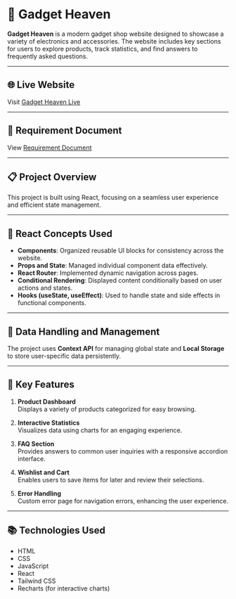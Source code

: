 # 🌟 **Gadget Heaven**

**Gadget Heaven** is a modern gadget shop website designed to showcase a variety of electronics and accessories. The website includes key sections for users to explore products, track statistics, and find answers to frequently asked questions.

---

## 🌐 **Live Website**

Visit [Gadget Heaven Live](http://assignment-8-project.netlify.app/)

---

## 📑 **Requirement Document**

View [Requirement Document](https://drive.google.com/file/d/1fsK-HWTr43U8tIWIczU6aTNVXnsNwynm/view?usp=drive_link)  

---

## 📋 **Project Overview**

This project is built using React, focusing on a seamless user experience and efficient state management.

---

## 🔑 **React Concepts Used**

- **Components**: Organized reusable UI blocks for consistency across the website.
- **Props and State**: Managed individual component data effectively.
- **React Router**: Implemented dynamic navigation across pages.
- **Conditional Rendering**: Displayed content conditionally based on user actions and states.
- **Hooks (useState, useEffect)**: Used to handle state and side effects in functional components.

---

## 💾 **Data Handling and Management**

The project uses **Context API** for managing global state and **Local Storage** to store user-specific data persistently.

---

## 🌟 **Key Features**

1. **Product Dashboard**  
   Displays a variety of products categorized for easy browsing.

2. **Interactive Statistics**  
   Visualizes data using charts for an engaging experience.

3. **FAQ Section**  
   Provides answers to common user inquiries with a responsive accordion interface.

4. **Wishlist and Cart**  
   Enables users to save items for later and review their selections.

5. **Error Handling**  
   Custom error page for navigation errors, enhancing the user experience.

---

## 📚 **Technologies Used**

- HTML
- CSS
- JavaScript
- React
- Tailwind CSS
- Recharts (for interactive charts)
